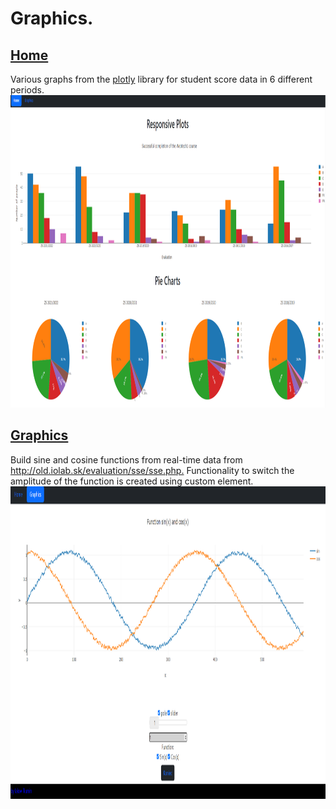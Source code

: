 <html lang="en">
<head>
</head>
<body>
    <h1>
        Graphics.
    </h1>
    <h2><a href="https://github.com/RiuminIa/Graphic/blob/master/index.html#">Home</a></h2>
    <div>
        Various graphs from the <a href="https://plotly.com">plotly</a> library for student score data in 6 different periods.<br> 
        <img src="./graphs.png" alt="India" height="500px">
    </div>
        <h2><a href="https://github.com/RiuminIa/Graphic/blob/master/web_pages/graphs.html#">Graphics</a></h2>
    <div>
        Build sine and cosine functions from real-time data from <a href="http://old.iolab.sk/evaluation/sse/sse.php">http://old.iolab.sk/evaluation/sse/sse.php.</a> 
        Functionality to switch the amplitude of the function is created using custom element. <br> 
        <img src="./sincos.png" alt="India" height="500px">      
    </div>
</body>
</html>
